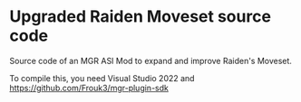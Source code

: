 # Upgraded Raiden Moveset source code
Source code of an MGR ASI Mod to expand and improve Raiden's Moveset.

To compile this, you need Visual Studio 2022 and https://github.com/Frouk3/mgr-plugin-sdk
